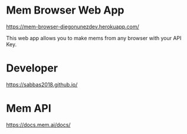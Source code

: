 # Mem Browser Web App

https://mem-browser-diegonunezdev.herokuapp.com/

This web app allows you to make mems from any browser with your API Key.

# Developer

https://sabbas2018.github.io/

# Mem API

https://docs.mem.ai/docs/
